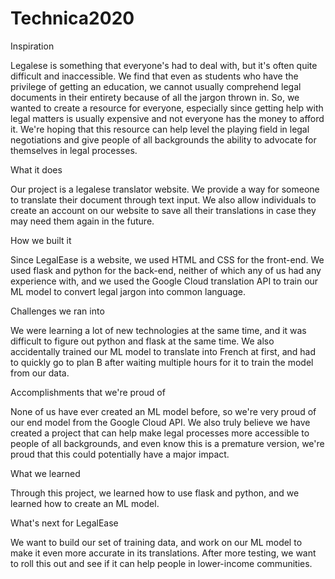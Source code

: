 # Technica2020
Inspiration

Legalese is something that everyone's had to deal with, but it's often quite difficult and inaccessible. We find that even as students who have the privilege of getting an education, we cannot usually comprehend legal documents in their entirety because of all the jargon thrown in. So, we wanted to create a resource for everyone, especially since getting help with legal matters is usually expensive and not everyone has the money to afford it. We're hoping that this resource can help level the playing field in legal negotiations and give people of all backgrounds the ability to advocate for themselves in legal processes.

What it does

Our project is a legalese translator website. We provide a way for someone to translate their document through text input. We also allow individuals to create an account on our website to save all their translations in case they may need them again in the future.

How we built it

Since LegalEase is a website, we used HTML and CSS for the front-end. We used flask and python for the back-end, neither of which any of us had any experience with, and we used the Google Cloud translation API to train our ML model to convert legal jargon into common language.

Challenges we ran into

We were learning a lot of new technologies at the same time, and it was difficult to figure out python and flask at the same time. We also accidentally trained our ML model to translate into French at first, and had to quickly go to plan B after waiting multiple hours for it to train the model from our data.

Accomplishments that we're proud of

None of us have ever created an ML model before, so we're very proud of our end model from the Google Cloud API. We also truly believe we have created a project that can help make legal processes more accessible to people of all backgrounds, and even know this is a premature version, we're proud that this could potentially have a major impact.

What we learned

Through this project, we learned how to use flask and python, and we learned how to create an ML model.

What's next for LegalEase

We want to build our set of training data, and work on our ML model to make it even more accurate in its translations. After more testing, we want to roll this out and see if it can help people in lower-income communities.
